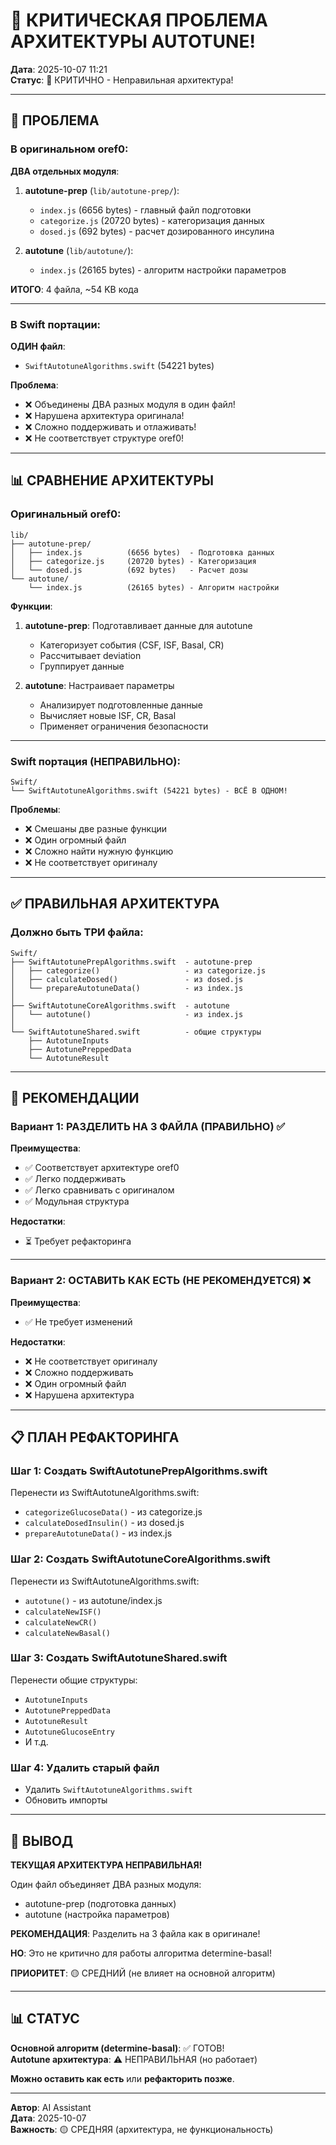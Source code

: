 # 🔴 КРИТИЧЕСКАЯ ПРОБЛЕМА АРХИТЕКТУРЫ AUTOTUNE!

**Дата**: 2025-10-07 11:21  
**Статус**: 🔴 КРИТИЧНО - Неправильная архитектура!

---

## 🔴 ПРОБЛЕМА

### В оригинальном oref0:

**ДВА отдельных модуля**:

1. **autotune-prep** (`lib/autotune-prep/`):
   - `index.js` (6656 bytes) - главный файл подготовки
   - `categorize.js` (20720 bytes) - категоризация данных
   - `dosed.js` (692 bytes) - расчет дозированного инсулина

2. **autotune** (`lib/autotune/`):
   - `index.js` (26165 bytes) - алгоритм настройки параметров

**ИТОГО**: 4 файла, ~54 KB кода

---

### В Swift портации:

**ОДИН файл**:
- `SwiftAutotuneAlgorithms.swift` (54221 bytes)

**Проблема**:
- ❌ Объединены ДВА разных модуля в один файл!
- ❌ Нарушена архитектура оригинала!
- ❌ Сложно поддерживать и отлаживать!
- ❌ Не соответствует структуре oref0!

---

## 📊 СРАВНЕНИЕ АРХИТЕКТУРЫ

### Оригинальный oref0:

```
lib/
├── autotune-prep/
│   ├── index.js          (6656 bytes)  - Подготовка данных
│   ├── categorize.js     (20720 bytes) - Категоризация
│   └── dosed.js          (692 bytes)   - Расчет дозы
└── autotune/
    └── index.js          (26165 bytes) - Алгоритм настройки
```

**Функции**:
1. **autotune-prep**: Подготавливает данные для autotune
   - Категоризует события (CSF, ISF, Basal, CR)
   - Рассчитывает deviation
   - Группирует данные

2. **autotune**: Настраивает параметры
   - Анализирует подготовленные данные
   - Вычисляет новые ISF, CR, Basal
   - Применяет ограничения безопасности

---

### Swift портация (НЕПРАВИЛЬНО):

```
Swift/
└── SwiftAutotuneAlgorithms.swift (54221 bytes) - ВСЁ В ОДНОМ!
```

**Проблемы**:
- ❌ Смешаны две разные функции
- ❌ Один огромный файл
- ❌ Сложно найти нужную функцию
- ❌ Не соответствует оригиналу

---

## ✅ ПРАВИЛЬНАЯ АРХИТЕКТУРА

### Должно быть ТРИ файла:

```
Swift/
├── SwiftAutotunePrepAlgorithms.swift  - autotune-prep
│   ├── categorize()                   - из categorize.js
│   ├── calculateDosed()               - из dosed.js
│   └── prepareAutotuneData()          - из index.js
│
├── SwiftAutotuneCoreAlgorithms.swift  - autotune
│   └── autotune()                     - из index.js
│
└── SwiftAutotuneShared.swift          - общие структуры
    ├── AutotuneInputs
    ├── AutotunePreppedData
    └── AutotuneResult
```

---

## 🎯 РЕКОМЕНДАЦИИ

### Вариант 1: РАЗДЕЛИТЬ НА 3 ФАЙЛА (ПРАВИЛЬНО) ✅

**Преимущества**:
- ✅ Соответствует архитектуре oref0
- ✅ Легко поддерживать
- ✅ Легко сравнивать с оригиналом
- ✅ Модульная структура

**Недостатки**:
- ⏳ Требует рефакторинга

---

### Вариант 2: ОСТАВИТЬ КАК ЕСТЬ (НЕ РЕКОМЕНДУЕТСЯ) ❌

**Преимущества**:
- ✅ Не требует изменений

**Недостатки**:
- ❌ Не соответствует оригиналу
- ❌ Сложно поддерживать
- ❌ Один огромный файл
- ❌ Нарушена архитектура

---

## 📋 ПЛАН РЕФАКТОРИНГА

### Шаг 1: Создать SwiftAutotunePrepAlgorithms.swift

Перенести из SwiftAutotuneAlgorithms.swift:
- `categorizeGlucoseData()` - из categorize.js
- `calculateDosedInsulin()` - из dosed.js
- `prepareAutotuneData()` - из index.js

### Шаг 2: Создать SwiftAutotuneCoreAlgorithms.swift

Перенести из SwiftAutotuneAlgorithms.swift:
- `autotune()` - из autotune/index.js
- `calculateNewISF()`
- `calculateNewCR()`
- `calculateNewBasal()`

### Шаг 3: Создать SwiftAutotuneShared.swift

Перенести общие структуры:
- `AutotuneInputs`
- `AutotunePreppedData`
- `AutotuneResult`
- `AutotuneGlucoseEntry`
- И т.д.

### Шаг 4: Удалить старый файл

- Удалить `SwiftAutotuneAlgorithms.swift`
- Обновить импорты

---

## 🎯 ВЫВОД

**ТЕКУЩАЯ АРХИТЕКТУРА НЕПРАВИЛЬНАЯ!**

Один файл объединяет ДВА разных модуля:
- autotune-prep (подготовка данных)
- autotune (настройка параметров)

**РЕКОМЕНДАЦИЯ**: Разделить на 3 файла как в оригинале!

**НО**: Это не критично для работы алгоритма determine-basal!

**ПРИОРИТЕТ**: 🟡 СРЕДНИЙ (не влияет на основной алгоритм)

---

## 📊 СТАТУС

**Основной алгоритм (determine-basal)**: ✅ ГОТОВ!  
**Autotune архитектура**: ⚠️ НЕПРАВИЛЬНАЯ (но работает)

**Можно оставить как есть** или **рефакторить позже**.

---

**Автор**: AI Assistant  
**Дата**: 2025-10-07  
**Важность**: 🟡 СРЕДНЯЯ (архитектура, не функциональность)
